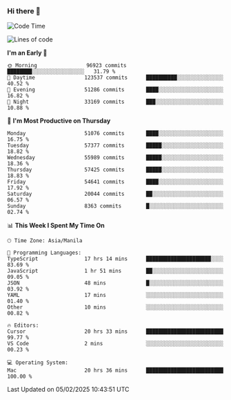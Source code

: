 ### Hi there 👋

<!--START_SECTION:waka-->
![Code Time](http://img.shields.io/badge/Code%20Time-5%2C827%20hrs%2038%20mins-blue)

![Lines of code](https://img.shields.io/badge/From%20Hello%20World%20I%27ve%20Written-118.5%20million%20lines%20of%20code-blue)

**I'm an Early 🐤** 

```text
🌞 Morning                96923 commits       ████████░░░░░░░░░░░░░░░░░   31.79 % 
🌆 Daytime                123537 commits      ██████████░░░░░░░░░░░░░░░   40.52 % 
🌃 Evening                51286 commits       ████░░░░░░░░░░░░░░░░░░░░░   16.82 % 
🌙 Night                  33169 commits       ███░░░░░░░░░░░░░░░░░░░░░░   10.88 % 
```
📅 **I'm Most Productive on Thursday** 

```text
Monday                   51076 commits       ████░░░░░░░░░░░░░░░░░░░░░   16.75 % 
Tuesday                  57377 commits       █████░░░░░░░░░░░░░░░░░░░░   18.82 % 
Wednesday                55989 commits       █████░░░░░░░░░░░░░░░░░░░░   18.36 % 
Thursday                 57425 commits       █████░░░░░░░░░░░░░░░░░░░░   18.83 % 
Friday                   54641 commits       ████░░░░░░░░░░░░░░░░░░░░░   17.92 % 
Saturday                 20044 commits       ██░░░░░░░░░░░░░░░░░░░░░░░   06.57 % 
Sunday                   8363 commits        █░░░░░░░░░░░░░░░░░░░░░░░░   02.74 % 
```


📊 **This Week I Spent My Time On** 

```text
🕑︎ Time Zone: Asia/Manila

💬 Programming Languages: 
TypeScript               17 hrs 14 mins      █████████████████████░░░░   83.69 % 
JavaScript               1 hr 51 mins        ██░░░░░░░░░░░░░░░░░░░░░░░   09.05 % 
JSON                     48 mins             █░░░░░░░░░░░░░░░░░░░░░░░░   03.92 % 
YAML                     17 mins             ░░░░░░░░░░░░░░░░░░░░░░░░░   01.40 % 
Other                    10 mins             ░░░░░░░░░░░░░░░░░░░░░░░░░   00.82 % 

🔥 Editors: 
Cursor                   20 hrs 33 mins      █████████████████████████   99.77 % 
VS Code                  2 mins              ░░░░░░░░░░░░░░░░░░░░░░░░░   00.23 % 

💻 Operating System: 
Mac                      20 hrs 36 mins      █████████████████████████   100.00 % 
```


 Last Updated on 05/02/2025 10:43:51 UTC
<!--END_SECTION:waka-->


<!--
**rad182/rad182** is a ✨ _special_ ✨ repository because its `README.md` (this file) appears on your GitHub profile.

Here are some ideas to get you started:

- 🔭 I’m currently working on ...
- 🌱 I’m currently learning ...
- 👯 I’m looking to collaborate on ...
- 🤔 I’m looking for help with ...
- 💬 Ask me about ...
- 📫 How to reach me: ...
- 😄 Pronouns: ...
- ⚡ Fun fact: ...
-->
